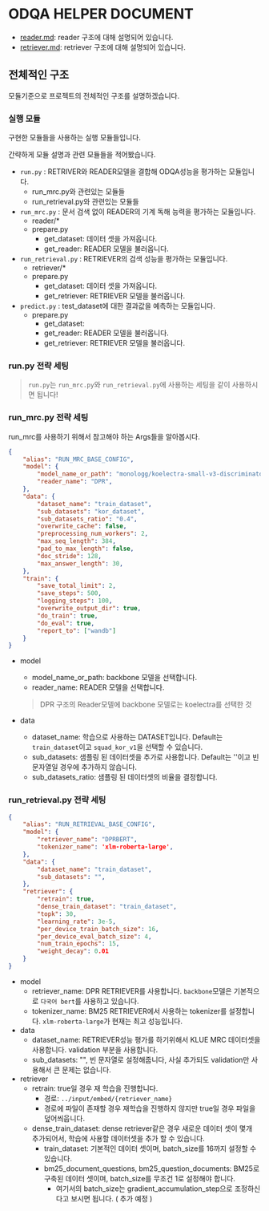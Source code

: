 # ODQA HELPER DOCUMENT

- [reader.md](reader.md): reader 구조에 대해 설명되어 있습니다.
- [retriever.md](retriever.md): retriever 구조에 대해 설명되어 있습니다.


## 전체적인 구조

모듈기준으로 프로젝트의 전체적인 구조를 설명하겠습니다.

### 실행 모듈

구현한 모듈들을 사용하는 실행 모듈들입니다.

간략하게 모듈 설명과 관련 모듈들을 적어봤습니다.

- `run.py` : RETRIVER와 READER모델을 결합해 ODQA성능을 평가하는 모듈입니다.
    - run\_mrc.py와 관련있는 모듈들
    - run\_retrieval.py와 관련있는 모듈들
- `run_mrc.py` : 문서 검색 없이 READER의 기계 독해 능력을 평가하는 모듈입니다.
    - reader/\*
    - prepare.py
        - get_dataset: 데이터 셋을 가져옵니다.
        - get_reader: READER 모델을 불러옵니다.
- `run_retrieval.py` : RETRIEVER의 검색 성능을 평가하는 모듈입니다.
    - retriever/\*
    - prepare.py
        - get_dataset: 데이터 셋을 가져옵니다.
        - get_retriever: RETRIEVER 모델을 불러옵니다.
- `predict.py` : test\_dataset에 대한 결과값을 예측하는 모듈입니다.
    - prepare.py
        - get_dataset: 
        - get_reader: READER 모델을 불러옵니다.
        - get_retriever: RETRIEVER 모델을 불러옵니다.


### run.py 전략 세팅

> `run.py`는 `run_mrc.py`와 `run_retrieval.py`에 사용하는 세팅을 같이 사용하시면 됩니다!

### run_mrc.py 전략 세팅

run_mrc를 사용하기 위해서 참고해야 하는 Args들을 알아봅시다.

```json
{
    "alias": "RUN_MRC_BASE_CONFIG",
    "model": {
        "model_name_or_path": "monologg/koelectra-small-v3-discriminator",
        "reader_name": "DPR",
    },
    "data": {
        "dataset_name": "train_dataset",
        "sub_datasets": "kor_dataset",
        "sub_datasets_ratio": "0.4",
        "overwrite_cache": false,
        "preprocessing_num_workers": 2,
        "max_seq_length": 384,
        "pad_to_max_length": false,
        "doc_stride": 128,
        "max_answer_length": 30,
    },
    "train": {
        "save_total_limit": 2,
        "save_steps": 500,
        "logging_steps": 100,
        "overwrite_output_dir": true,
        "do_train": true,
        "do_eval": true,
        "report_to": ["wandb"]
    }
}
```

- model
    - model_name_or_path: backbone 모델을 선택합니다.
    - reader_name: READER 모델을 선택합니다.
    > DPR 구조의 Reader모델에 backbone 모델로는 koelectra를 선택한 것

- data
    - dataset_name: 학습으로 사용하는 DATASET입니다. Default는 `train_dataset`이고 `squad_kor_v1`을 선택할 수 있습니다.
    - sub_datasets: 샘플링 된 데이터셋을 추가로 사용합니다. Default는 ''이고 빈 문자열일 경우에 추가하지 않습니다.
    - sub_datasets_ratio: 샘플링 된 데이터셋의 비율을 결정합니다.


### run_retrieval.py 전략 세팅


```json
{
    "alias": "RUN_RETRIEVAL_BASE_CONFIG",
    "model": {
        "retriever_name": "DPRBERT",
        "tokenizer_name": 'xlm-roberta-large',
    },
    "data": {
        "dataset_name": "train_dataset",
        "sub_datasets": "",
    },
    "retriever": {
        "retrain": true,
        "dense_train_dataset": "train_dataset",
        "topk": 30, 
        "learning_rate": 3e-5,
        "per_device_train_batch_size": 16, 
        "per_device_eval_batch_size": 4,
        "num_train_epochs": 15, 
        "weight_decay": 0.01
    }  
}
```

- model
    - retriever_name: DPR RETRIEVER를 사용합니다. `backbone`모델은 기본적으로 `다국어 bert`를 사용하고 있습니다.
    - tokenizer_name: BM25 RETRIEVER에서 사용하는 tokenizer를 설정합니다. `xlm-roberta-large`가 현재는 최고 성능입니다.
- data
    - dataset_name: RETRIEVER성능 평가를 하기위해서 KLUE MRC 데이터셋을 사용합니다. validation 부분을 사용합니다.
    - sub_datasets: "", 빈 문자열로 설정해줍니다, 사실 추가되도 validation만 사용해서 큰 문제는 없습니다.
- retriever
    - retrain: true일 경우 재 학습을 진행합니다.
        - 경로: `../input/embed/{retriever_name}`
        - 경로에 파일이 존재할 경우 재학습을 진행하지 않지만 true일 경우 파일을 덮어씌웁니다.
    - dense_train_dataset: dense retriever같은 경우 새로운 데이터 셋이 몇개 추가되어서, 학습에 사용할 데이터셋을 추가 할 수 있습니다.
        - train_dataset: 기본적인 데이터 셋이며, batch_size를 16까지 설정할 수 있습니다.
        - bm25_document_questions, bm25_question_documents: BM25로 구축된 데이터 셋이며, batch_size를 무조건 1로 설정해야 합니다.
            - 여기서의 batch_size는 gradient_accumulation_step으로 조정하신다고 보시면 됩니다. ( 추가 예정 )
